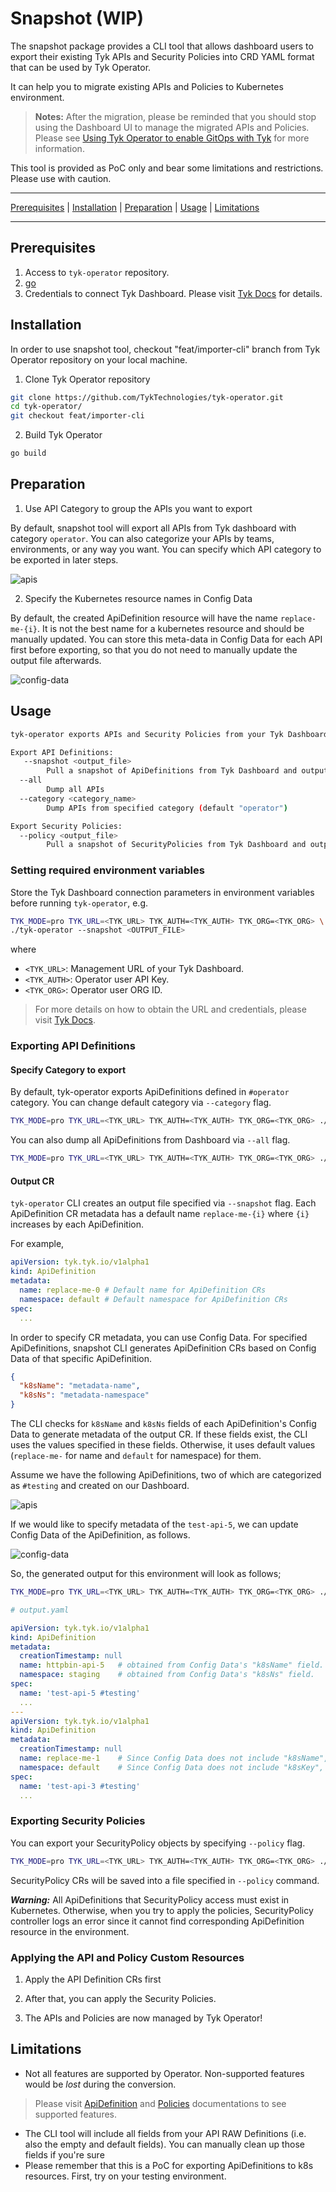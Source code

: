 # Snapshot (WIP)

The snapshot package provides a CLI tool that allows dashboard users to export their 
existing Tyk APIs and Security Policies into CRD YAML format that can be used by Tyk Operator. 

It can help you to migrate existing APIs and Policies to Kubernetes environment.

> **Notes:** After the migration, please be reminded that you should stop using the Dashboard UI to manage the migrated APIs and Policies. Please see [Using Tyk Operator to enable GitOps with Tyk](https://tyk.io/docs/getting-started/key-concepts/gitops-with-tyk/) for more information.

This tool is provided as PoC only and bear some limitations and restrictions. Please use with caution.


---

[Prerequisites](#prerequisites) | [Installation](#installation) | [Preparation](#preparation) | [Usage](#usage) | [Limitations](#limitations)

---


## Prerequisites

1. Access to `tyk-operator` repository.
2. [go](https://go.dev/doc/install)
3. Credentials to connect Tyk Dashboard. Please visit [Tyk Docs](https://tyk.io/docs/tyk-stack/tyk-operator/installing-tyk-operator/#tyk-self-managed-hybrid) for details.

## Installation

In order to use snapshot tool, checkout "feat/importer-cli" branch from Tyk Operator repository on your local machine.

1. Clone Tyk Operator repository
```bash
git clone https://github.com/TykTechnologies/tyk-operator.git
cd tyk-operator/
git checkout feat/importer-cli
```

2. Build Tyk Operator
```bash
go build
```

## Preparation
1. Use API Category to group the APIs you want to export

By default, snapshot tool will export all APIs from Tyk dashboard with category `operator`.  You can also categorize your APIs by teams, environments, or any way you want. You can specify which API category to be exported in later steps.

![apis](./img/apis.png)

2. Specify the Kubernetes resource names in Config Data

By default, the created ApiDefinition resource will have the name `replace-me-{i}`. It is not the best name for a kubernetes resource and should be manually updated. You can store this meta-data in Config Data for each API first before exporting, so that you do not need to manually update the output file afterwards.

![config-data](./img/config-data.png)

## Usage
```bash
tyk-operator exports APIs and Security Policies from your Tyk Dashboard to Custom Resource that can be used with Tyk Operator

Export API Definitions:
   --snapshot <output_file>
    	Pull a snapshot of ApiDefinitions from Tyk Dashboard and output as CR
  --all
    	Dump all APIs
  --category <category_name>
    	Dump APIs from specified category (default "operator")

Export Security Policies:
  --policy <output_file>
    	Pull a snapshot of SecurityPolicies from Tyk Dashboard and output as CR
```



### Setting required environment variables

Store the Tyk Dashboard connection parameters in environment variables before running `tyk-operator`, e.g.

```bash
TYK_MODE=pro TYK_URL=<TYK_URL> TYK_AUTH=<TYK_AUTH> TYK_ORG=<TYK_ORG> \
./tyk-operator --snapshot <OUTPUT_FILE>
```

where
- `<TYK_URL>`: Management URL of your Tyk Dashboard.
- `<TYK_AUTH>`: Operator user API Key.
- `<TYK_ORG>`: Operator user ORG ID.

> For more details on how to obtain the URL and credentials, please visit [Tyk Docs](https://tyk.io/docs/tyk-stack/tyk-operator/installing-tyk-operator/#tyk-self-managed-hybrid).



### Exporting API Definitions

#### Specify Category to export

By default, tyk-operator exports ApiDefinitions defined in `#operator` category. You can change default category via `--category` flag.

```bash
TYK_MODE=pro TYK_URL=<TYK_URL> TYK_AUTH=<TYK_AUTH> TYK_ORG=<TYK_ORG> ./tyk-operator --snapshot output.yaml --category k8s
```

You can also dump all ApiDefinitions from Dashboard via `--all` flag.

```bash
TYK_MODE=pro TYK_URL=<TYK_URL> TYK_AUTH=<TYK_AUTH> TYK_ORG=<TYK_ORG> ./tyk-operator --snapshot output.yaml --all
```

#### Output CR

`tyk-operator` CLI creates an output file specified via `--snapshot` flag. Each ApiDefinition CR metadata has a default name  `replace-me-{i}` where `{i}` increases by each ApiDefinition.

For example,
```yaml
apiVersion: tyk.tyk.io/v1alpha1
kind: ApiDefinition
metadata:
  name: replace-me-0 # Default name for ApiDefinition CRs
  namespace: default # Default namespace for ApiDefinition CRs
spec:
  ...
```

In order to specify CR metadata, you can use Config Data. For specified ApiDefinitions,
snapshot CLI generates ApiDefinition CRs based on Config Data of that specific ApiDefinition.

```json
{
  "k8sName": "metadata-name",
  "k8sNs": "metadata-namespace"
}
```

The CLI checks for `k8sName` and `k8sNs` fields of each ApiDefinition's Config Data 
to generate metadata of the output CR. If these fields exist, the CLI uses the 
values specified in these fields. Otherwise, it uses default values (`replace-me-` 
for name and `default` for namespace) for them.

Assume we have the following ApiDefinitions, two of which are categorized as `#testing` 
and created on our Dashboard.

![apis](./img/apis.png)

If we would like to specify metadata of the `test-api-5`, we can update Config Data
of the ApiDefinition, as follows.

![config-data](./img/config-data.png)

So, the generated output for this environment will look as follows;
```bash
TYK_MODE=pro TYK_URL=<TYK_URL> TYK_AUTH=<TYK_AUTH> TYK_ORG=<TYK_ORG> ./tyk-operator --snapshot output.yaml --category testing
```
```yaml
# output.yaml

apiVersion: tyk.tyk.io/v1alpha1
kind: ApiDefinition
metadata:
  creationTimestamp: null
  name: httpbin-api-5   # obtained from Config Data's "k8sName" field.
  namespace: staging    # obtained from Config Data's "k8sNs" field. 
spec:
  name: 'test-api-5 #testing'
  ...
---
apiVersion: tyk.tyk.io/v1alpha1
kind: ApiDefinition
metadata:
  creationTimestamp: null
  name: replace-me-1    # Since Config Data does not include "k8sName", default name is used.
  namespace: default    # Since Config Data does not include "k8sKey", default namespace is used.
spec:
  name: 'test-api-3 #testing'
  ...
```

### Exporting Security Policies

You can export your SecurityPolicy objects by specifying `--policy` flag.
```bash
TYK_MODE=pro TYK_URL=<TYK_URL> TYK_AUTH=<TYK_AUTH> TYK_ORG=<TYK_ORG> ./tyk-operator --snapshot output.yaml --policy policies.yaml
```
SecurityPolicy CRs will be saved into a file specified in `--policy` command.

_**Warning:**_ All ApiDefinitions that SecurityPolicy access must exist in Kubernetes.
Otherwise, when you try to apply the policies, SecurityPolicy controller logs an error since it cannot find corresponding ApiDefinition resource in the environment.

### Applying the API and Policy Custom Resources

1. Apply the API Definition CRs first

2. After that, you can apply the Security Policies.

3. The APIs and Policies are now managed by Tyk Operator!

## Limitations
- Not all features are supported by Operator. Non-supported features would be
_lost_ during the conversion. 

> Please visit [ApiDefinition](https://github.com/TykTechnologies/tyk-operator/blob/master/docs/api_definitions.md) and [Policies](https://github.com/TykTechnologies/tyk-operator/blob/master/docs/policies.md) documentations to see supported features.

- The CLI tool will include all fields from your API RAW Definitions (i.e. also the empty and default fields). You can manually clean up those fields if you're sure 
- Please remember that this is a PoC for exporting ApiDefinitions to k8s resources. 
First, try on your testing environment.
